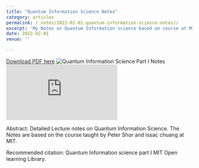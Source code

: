 ```yaml
---
title: "Quantum Information Science Notes"
category: articles
permalink: /_notes/2022-02-01-quantum-information-science-notes// 
excerpt: 'My Notes on Quantum Information science based on course at MIT Open learning Library'
date: 2022-02-01
venue: ''

---
```


<a href='https://github.com/sandeshkatakam/sandeshkatakam.github.io/blob/master/files/Quantum_Information_Science_Notes%20(1).pdf'>Download PDF here</a>
![Quantum Information Science Part I Notes](https://drive.google.com/file/d/1n7MZ-HO6LPXt9ZUNlmZASukhgfsayE2R/view?usp=sharing "Quantum Information Science Part I Notes")
<embed src = "https://drive.google.com/file/d/1n7MZ-HO6LPXt9ZUNlmZASukhgfsayE2R/view?usp=sharing" type = "application/pdf">

Abstract: Detailed Lecture notes on Quantum Information Science. The Notes are based on the course taught by Peter Shor and Issac chuang at MIT.

 Recommended citation: Quantum Information science part I MIT Open learning Library.
